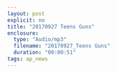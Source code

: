 ```yaml
---
layout: post
explicit: no
title: "20170927 Teens Guns"
enclosure:
  type: "Audio/mp3"
  filename: "20170927_Teens Guns"
  duration: "00:00:51"
tags: ap_news
---
```




